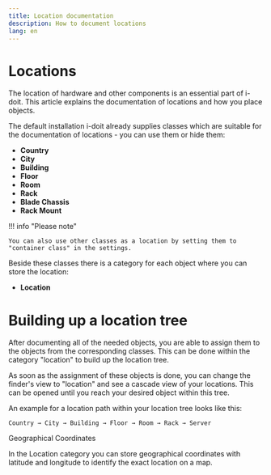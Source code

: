 ```yaml
---
title: Location documentation
description: How to document locations
lang: en
---
```


# Locations

The location of hardware and other components is an essential part of i-doit. This article explains the documentation of locations and how you place objects.

The default installation i-doit already supplies classes which are suitable for the documentation of locations - you can use them or hide them:

- **Country**
- **City**
- **Building**
- **Floor**
- **Room**
- **Rack**
- **Blade Chassis**
- **Rack Mount**

!!! info "Please note"

    You can also use other classes as a location by setting them to "container class" in the settings.

Beside these classes there is a category for each object where you can store the location: 

- **Location**

# Building up a location tree

After documenting all of the needed objects, you are able to assign them to the objects from the corresponding classes. This can be done within the category "location" to build up the location tree.

As soon as the assignment of these objects is done, you can change the finder's view to "location" and see a cascade view of your locations. This can be opened until you reach your desired object within this tree.

An example for a location path within your location tree looks like this:

    Country → City → Building → Floor → Room → Rack → Server
    
Geographical Coordinates

In the Location category you can store geographical coordinates with latitude and longitude to identify the exact location on a map.
